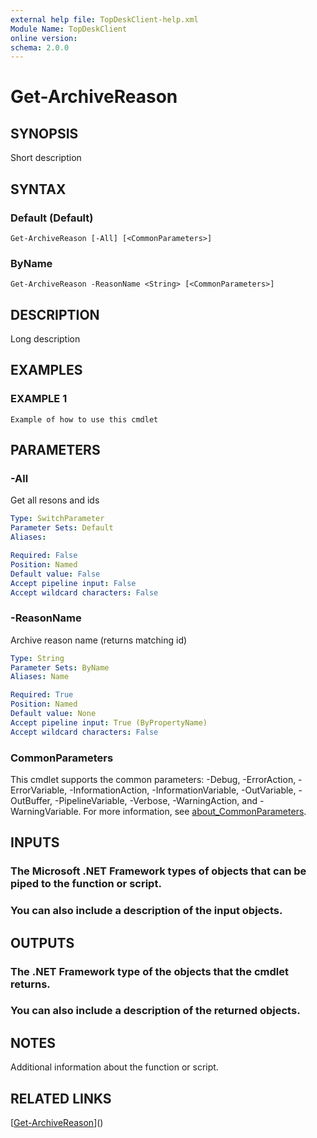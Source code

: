 ```yaml
---
external help file: TopDeskClient-help.xml
Module Name: TopDeskClient
online version:
schema: 2.0.0
---
```


# Get-ArchiveReason

## SYNOPSIS
Short description

## SYNTAX

### Default (Default)
```
Get-ArchiveReason [-All] [<CommonParameters>]
```

### ByName
```
Get-ArchiveReason -ReasonName <String> [<CommonParameters>]
```

## DESCRIPTION
Long description

## EXAMPLES

### EXAMPLE 1
```
Example of how to use this cmdlet
```

## PARAMETERS

### -All
Get all resons and ids

```yaml
Type: SwitchParameter
Parameter Sets: Default
Aliases:

Required: False
Position: Named
Default value: False
Accept pipeline input: False
Accept wildcard characters: False
```

### -ReasonName
Archive reason name (returns matching id)

```yaml
Type: String
Parameter Sets: ByName
Aliases: Name

Required: True
Position: Named
Default value: None
Accept pipeline input: True (ByPropertyName)
Accept wildcard characters: False
```

### CommonParameters
This cmdlet supports the common parameters: -Debug, -ErrorAction, -ErrorVariable, -InformationAction, -InformationVariable, -OutVariable, -OutBuffer, -PipelineVariable, -Verbose, -WarningAction, and -WarningVariable. For more information, see [about_CommonParameters](http://go.microsoft.com/fwlink/?LinkID=113216).

## INPUTS

### The Microsoft .NET Framework types of objects that can be piped to the function or script.
### You can also include a description of the input objects.
## OUTPUTS

### The .NET Framework type of the objects that the cmdlet returns.
### You can also include a description of the returned objects.
## NOTES
Additional information about the function or script.

## RELATED LINKS

[[Get-ArchiveReason](https://github.com/rbury/TopDeskClient/Docs/Get-ArchiveReason.md)]()

